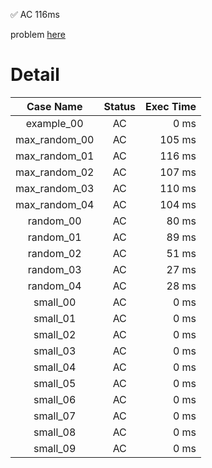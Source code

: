 ✅  AC  116ms

problem [here](https://judge.yosupo.jp/problem/point_add_range_sum)

# Detail

| Case Name | Status | Exec Time |
|:---------:|:------:|---------:|
| example_00 | AC | 0 ms |
| max_random_00 | AC | 105 ms |
| max_random_01 | AC | 116 ms |
| max_random_02 | AC | 107 ms |
| max_random_03 | AC | 110 ms |
| max_random_04 | AC | 104 ms |
| random_00 | AC | 80 ms |
| random_01 | AC | 89 ms |
| random_02 | AC | 51 ms |
| random_03 | AC | 27 ms |
| random_04 | AC | 28 ms |
| small_00 | AC | 0 ms |
| small_01 | AC | 0 ms |
| small_02 | AC | 0 ms |
| small_03 | AC | 0 ms |
| small_04 | AC | 0 ms |
| small_05 | AC | 0 ms |
| small_06 | AC | 0 ms |
| small_07 | AC | 0 ms |
| small_08 | AC | 0 ms |
| small_09 | AC | 0 ms |


